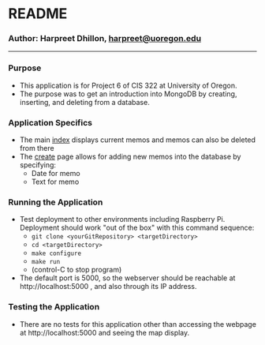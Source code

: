 # README #

### Author: Harpreet Dhillon, harpreet@uoregon.edu ###

---

### Purpose ###
* This application is for Project 6 of CIS 322 at University of Oregon.
* The purpose was to get an introduction into MongoDB by creating, inserting, and deleting from a database.

### Application Specifics ###
* The main [index](/templates/index.html) displays current memos and memos can also be deleted from there
* The [create](/templates/create.html) page allows for adding new memos into the database by specifying:
  * Date for memo
  * Text for memo

### Running the Application ###
* Test deployment to other environments including Raspberry Pi.  Deployment 
  should work "out of the box" with this command sequence:
  * `git clone <yourGitRepository> <targetDirectory>`
  * `cd <targetDirectory>`
  * `make configure`
  * `make run`
  * (control-C to stop program)
* The default port is 5000, so the webserver should be reachable at http://localhost:5000 , and also through its IP address.
 
### Testing the Application ###
 * There are no tests for this application other than accessing the webpage at http://localhost:5000 and seeing the map display.
